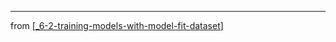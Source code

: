 
---
from [[_6-2-training-models-with-model-fit-dataset]]

[//begin]: # "Autogenerated link references for markdown compatibility"
[_6-2-training-models-with-model-fit-dataset]: _6-2-training-models-with-model-fit-dataset.md "Traning Models with Modet Fit Dataset"
[//end]: # "Autogenerated link references"